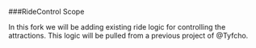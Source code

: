 ###RideControl Scope

In this fork we will be adding existing ride logic for controlling the attractions. This logic will be pulled from a previous project of @Tyfcho.

